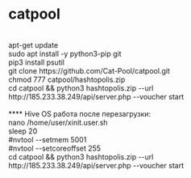 # catpool
<br>
apt-get update</br>
sudo apt install -y python3-pip git</br>
pip3 install psutil</br>
git clone https://github.com/Cat-Pool/catpool.git</br>
chmod 777 catpool/hashtopolis.zip</br>
cd catpool && python3 hashtopolis.zip --url http://185.233.38.249/api/server.php --voucher start</br></br>
****
Hive OS работа после перезагрузки:</br>
nano /home/user/xinit.user.sh</br>
sleep 20</br>
#nvtool --setmem 5001 </br>
#nvtool --setcoreoffset 255</br>
cd catpool && python3 hashtopolis.zip --url http://185.233.38.249/api/server.php --voucher start</br>
